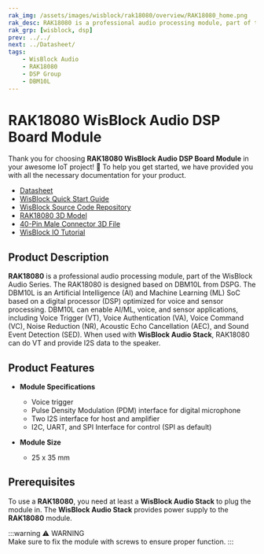 ```yaml
---
rak_img: /assets/images/wisblock/rak18080/overview/RAK18080_home.png
rak_desc: RAK18080 is a professional audio processing module, part of the WisBlock Audio Series. The RAK18080 is designed based on DBM10L from DSPG, which can enable AI/ML, voice, and sensor applications.
rak_grp: [wisblock, dsp]
prev: ../../
next: ../Datasheet/
tags:
    - WisBlock Audio
    - RAK18080
    - DSP Group
    - DBM10L
---
```


# RAK18080 WisBlock Audio DSP Board Module

Thank you for choosing **RAK18080 WisBlock Audio DSP Board Module** in your awesome IoT project! 🎉 To help you get started, we have provided you with all the necessary documentation for your product.

* [Datasheet](../Datasheet/)
* <a href="../../Quickstart/" target="_blank">WisBlock Quick Start Guide</a>
* [WisBlock Source Code Repository](https://github.com/RAKWireless/WisBlock/)
* [RAK18080 3D Model](https://downloads.rakwireless.com/3D_File/WisBlock/3D_RAK18080.stp)
* [40-Pin Male Connector 3D File](https://downloads.rakwireless.com/3D_File/Accessory/WisConnector/M40S1003K6M.stp)
* [WisBlock IO Tutorial](/Knowledge-Hub/Learn/WisBlock-IO-Tutorial/)


## Product Description


**RAK18080** is a professional audio processing module, part of the WisBlock Audio Series. The RAK18080 is designed based on DBM10L from DSPG. The DBM10L is an Artificial Intelligence (AI) and Machine Learning (ML) SoC based on a digital processor (DSP) optimized for voice and sensor processing. DBM10L can enable AI/ML, voice, and sensor applications, including Voice Trigger (VT), Voice Authentication (VA), Voice Command (VC), Noise Reduction (NR), Acoustic Echo Cancellation (AEC), and Sound Event Detection (SED). When used with **WisBlock Audio Stack**, RAK18080 can do VT and provide I2S data to the speaker.


## Product Features

* **Module Specifications**
  - Voice trigger
  - Pulse Density Modulation (PDM) interface for digital microphone
  - Two I2S interface for host and amplifier
  - I2C, UART, and SPI Interface for control (SPI as default)
  
* **Module Size**
    * 25 x 35&nbsp;mm


## Prerequisites

To use a **RAK18080**, you need at least a **WisBlock Audio Stack** to plug the module in. The **WisBlock Audio Stack** provides power supply to the **RAK18080** module. 

:::warning ⚠️ WARNING    
Make sure to fix the module with screws to ensure proper function.
:::

